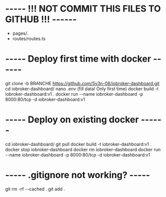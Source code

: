 # ----- !!! NOT COMMIT THIS FILES TO GITHUB !!! ------

- pages/.
- routes/routes.ts

# ----- Deploy first time with docker ------

git clone -b BRANCHE https://github.com/5v3n-08/iobroker-dashboard.git
cd iobroker-dashboard/
nano .env (fill data! Only first time)
docker build -t iobroker-dashboard:v1 .
docker run --name iobroker-dashboard -p 8000:80/tcp -d iobroker-dashboard:v1

# ----- Deploy on existing docker ------

cd iobroker-dashboard/
git pull
docker build -t iobroker-dashboard:v1 .
docker stop iobroker-dashboard
docker rm iobroker-dashboard
docker run --name iobroker-dashboard -p 8000:80/tcp -d iobroker-dashboard:v1

# ----- .gitignore not working? -----

git rm -rf --cached .
git add .
